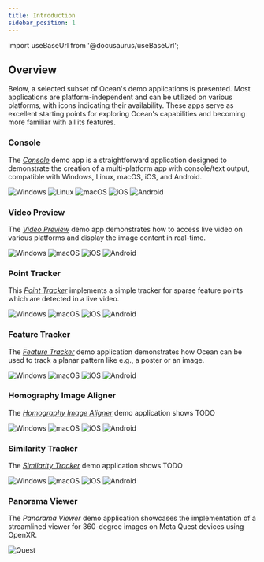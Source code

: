 ```yaml
---
title: Introduction
sidebar_position: 1
---
```


import useBaseUrl from '@docusaurus/useBaseUrl';

## Overview

Below, a selected subset of Ocean's demo applications is presented. Most applications are platform-independent and can be utilized on various platforms, with icons indicating their availability. These apps serve as excellent starting points for exploring Ocean's capabilities and becoming more familiar with all its features.


### Console

The [*Console*](./console.md) demo app is a straightforward application designed to demonstrate the creation of a multi-platform app with console/text output, compatible with Windows, Linux, macOS, iOS, and Android.

<div class="icon-container">
    <img src={useBaseUrl('img/docs/icon_windows.png')} alt="Windows" class="center-icon"/>
    <img src={useBaseUrl('img/docs/icon_linux.png')} alt="Linux" class="center-icon"/>
    <img src={useBaseUrl('img/docs/icon_macos.png')} alt="macOS" class="center-icon"/>
    <img src={useBaseUrl('img/docs/icon_ios.png')} alt="iOS" class="center-icon" />
    <img src={useBaseUrl('img/docs/icon_android.png')} alt="Android" class="center-icon" />
</div>

### Video Preview

The [*Video Preview*](./video_preview.md) demo app demonstrates how to access live video on various platforms and display the image content in real-time.

<div class="icon-container">
    <img src={useBaseUrl('img/docs/icon_windows.png')} alt="Windows" class="center-icon"/>
    <img src={useBaseUrl('img/docs/icon_macos.png')} alt="macOS" class="center-icon"/>
    <img src={useBaseUrl('img/docs/icon_ios.png')} alt="iOS" class="center-icon" />
    <img src={useBaseUrl('img/docs/icon_android.png')} alt="Android" class="center-icon" />
</div>


### Point Tracker

This [*Point Tracker*](./point_tracker.md) implements a simple tracker for sparse feature points which are detected in a live video.

<div class="icon-container">
    <img src={useBaseUrl('img/docs/icon_windows.png')} alt="Windows" class="center-icon"/>
    <img src={useBaseUrl('img/docs/icon_macos.png')} alt="macOS" class="center-icon"/>
    <img src={useBaseUrl('img/docs/icon_ios.png')} alt="iOS" class="center-icon" />
    <img src={useBaseUrl('img/docs/icon_android.png')} alt="Android" class="center-icon" />
</div>


### Feature Tracker

The [*Feature Tracker*](./feature_tracker.md) demo application demonstrates how Ocean can be used to track a planar pattern like e.g., a poster or an image.

<div class="icon-container">
    <img src={useBaseUrl('img/docs/icon_windows.png')} alt="Windows" class="center-icon"/>
    <img src={useBaseUrl('img/docs/icon_macos.png')} alt="macOS" class="center-icon"/>
    <img src={useBaseUrl('img/docs/icon_ios.png')} alt="iOS" class="center-icon" />
    <img src={useBaseUrl('img/docs/icon_android.png')} alt="Android" class="center-icon" />
</div>


### Homography Image Aligner

The [*Homography Image Aligner*](./homography_image_aligner.md) demo application shows TODO

<div class="icon-container">
    <img src={useBaseUrl('img/docs/icon_windows.png')} alt="Windows" class="center-icon"/>
    <img src={useBaseUrl('img/docs/icon_macos.png')} alt="macOS" class="center-icon"/>
    <img src={useBaseUrl('img/docs/icon_ios.png')} alt="iOS" class="center-icon" />
    <img src={useBaseUrl('img/docs/icon_android.png')} alt="Android" class="center-icon" />
</div>


### Similarity Tracker

The [*Similarity Tracker*](./similarity_tracker.md) demo application shows TODO

<div class="icon-container">
    <img src={useBaseUrl('img/docs/icon_windows.png')} alt="Windows" class="center-icon"/>
    <img src={useBaseUrl('img/docs/icon_macos.png')} alt="macOS" class="center-icon"/>
    <img src={useBaseUrl('img/docs/icon_ios.png')} alt="iOS" class="center-icon" />
    <img src={useBaseUrl('img/docs/icon_android.png')} alt="Android" class="center-icon" />
</div>


### Panorama Viewer

The *Panorama Viewer* demo application showcases the implementation of a streamlined viewer for 360-degree images on Meta Quest devices using OpenXR.

<div class="icon-container">
    <img src={useBaseUrl('img/docs/icon_quest.png')} alt="Quest" class="center-icon"/>
</div>
